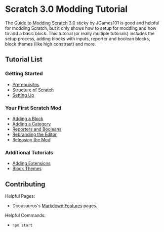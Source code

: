 # Scratch 3.0 Modding Tutorial

The [Guide to Modding Scratch 3.0](https://scratch.mit.edu/discuss/topic/289503/) sticky by JGames101 is good and helpful for modding Scratch, but it only shows how to setup for modding and how to add a basic block. This tutorial (or really multiple tutorials) includes the setup process, adding blocks with inputs, reporter and boolean blocks, block themes (like high constrast) and more.

## Tutorial List
### Getting Started
* [Prerequisites](https://mrcomputer1.github.io/scratch-modding/tutorial/getting-started/prerequisites)
* [Structure of Scratch](https://mrcomputer1.github.io/scratch-modding/tutorial/getting-started/structure-of-scratch)
* [Setting Up](https://mrcomputer1.github.io/scratch-modding/tutorial/getting-started/setting-up)

### Your First Scratch Mod
* [Adding a Block](https://mrcomputer1.github.io/scratch-modding/tutorial/first-scratch-mod/adding-a-block)
* [Adding a Category](https://mrcomputer1.github.io/scratch-modding/tutorial/first-scratch-mod/adding-a-category)
* [Reporters and Booleans](https://mrcomputer1.github.io/scratch-modding/tutorial/first-scratch-mod/reporters-and-booleans)
* [Rebranding the Editor](https://mrcomputer1.github.io/scratch-modding/tutorial/first-scratch-mod/rebranding-editor)
* [Releasing the Mod](https://mrcomputer1.github.io/scratch-modding/tutorial/first-scratch-mod/releasing-the-mod)

### Additional Tutorials
* [Adding Extensions](http://mrcomputer1.github.io/scratch-modding/tutorial/adding-extensions)
* [Block Themes](http://mrcomputer1.github.io/scratch-modding/tutorial/block-themes)

## Contributing
Helpful Pages:
* Docusaurus's [Markdown Features](https://docusaurus.io/docs/markdown-features) pages.

Helpful Commands:
* `npm start`